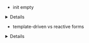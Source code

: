 - init empty

<details>

```js
git switch --orphan test4
New-Item .gitignore
New-Item README.md
mkdir test4
cd test4
ng new form --directory ./
git commit --allow-empty -m "Initial"
git push -u origin test3

```

</details>

- template-driven vs reactive forms

<details>

- forms state
  ![Alt text](test4/src/readmeAssets/TDFvsRF/formState.png)
- form model
  ![Alt text](test4/src/readmeAssets/TDFvsRF/formModel.png)
- template-driven forms
  ![Alt text](test4/src/readmeAssets/TDFvsRF/templateDrivenForm.png)
- reactive Forms
  ![Alt text](test4/src/readmeAssets/TDFvsRF/reactiveForms.png)
- directives
  ![Alt text](test4/src/readmeAssets/TDFvsRF/formDirectives.png)
- directives TDF vs RFM
  ![Alt text](test4/src/readmeAssets/TDFvsRF/formDirectivesVs.png)
- basic HTML form
  ![Alt text](test4/src/readmeAssets/TDFvsRF/basicHTMLForm.png)
- basic template-driven forms
  ![Alt text](test4/src/readmeAssets/TDFvsRF/TDForms.png)
- basic reactive forms
  ![Alt text](test4/src/readmeAssets/TDFvsRF/RForms.png)

</details>
